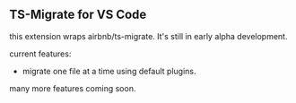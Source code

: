## TS-Migrate for VS Code

this extension wraps airbnb/ts-migrate. It's still in early alpha development.

current features:
- migrate one file at a time using default plugins.

many more features coming soon.